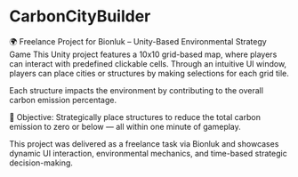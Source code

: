 # CarbonCityBuilder
🌍 Freelance Project for Bionluk – Unity-Based Environmental Strategy Game
This Unity project features a 10x10 grid-based map, where players can interact with predefined clickable cells.
Through an intuitive UI window, players can place cities or structures by making selections for each grid tile.

Each structure impacts the environment by contributing to the overall carbon emission percentage.

🎯 Objective: Strategically place structures to reduce the total carbon emission to zero or below — all within one minute of gameplay.

This project was delivered as a freelance task via Bionluk and showcases dynamic UI interaction, environmental mechanics, and time-based strategic decision-making.
